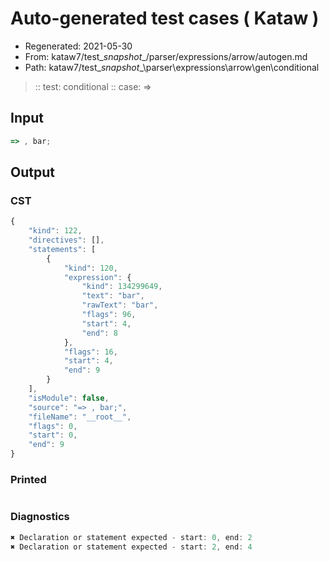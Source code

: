 # Auto-generated test cases ( Kataw )
- Regenerated: 2021-05-30
- From: kataw7/test\__snapshot__/parser/expressions/arrow/autogen.md
- Path: kataw7/test\__snapshot__\parser\expressions\arrow\gen\conditional
> :: test: conditional
> :: case: =>
## Input

`````js
=> , bar;
`````
## Output

### CST

```javascript
{
    "kind": 122,
    "directives": [],
    "statements": [
        {
            "kind": 120,
            "expression": {
                "kind": 134299649,
                "text": "bar",
                "rawText": "bar",
                "flags": 96,
                "start": 4,
                "end": 8
            },
            "flags": 16,
            "start": 4,
            "end": 9
        }
    ],
    "isModule": false,
    "source": "=> , bar;",
    "fileName": "__root__",
    "flags": 0,
    "start": 0,
    "end": 9
}
```

### Printed

```javascript

```

### Diagnostics

```javascript
✖ Declaration or statement expected - start: 0, end: 2
✖ Declaration or statement expected - start: 2, end: 4

```

